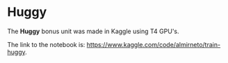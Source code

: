 # Huggy

The **Huggy** bonus unit was made in Kaggle using T4 GPU's.

The link to the notebook is: https://www.kaggle.com/code/almirneto/train-huggy.